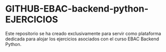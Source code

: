 # GITHUB-EBAC-backend-python-EJERCICIOS
Este repositorio se ha creado exclusivamente para servir como plataforma dedicada para alojar los ejercicios asociados con el curso EBAC Backend Python.
